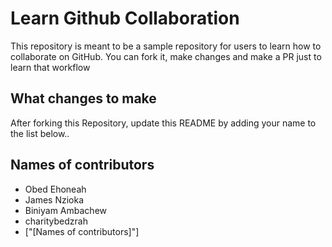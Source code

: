 
# Learn Github Collaboration
This repository is meant to be a sample repository for users to learn how to collaborate on GitHub. You can fork it, make changes and make a PR just to learn that workflow

## What changes to make
After forking this Repository, update this README by adding your name to the list below..

## Names of contributors
- Obed Ehoneah
- James Nzioka
- Biniyam Ambachew
- charitybedzrah
- ["[Names of contributors]"]


